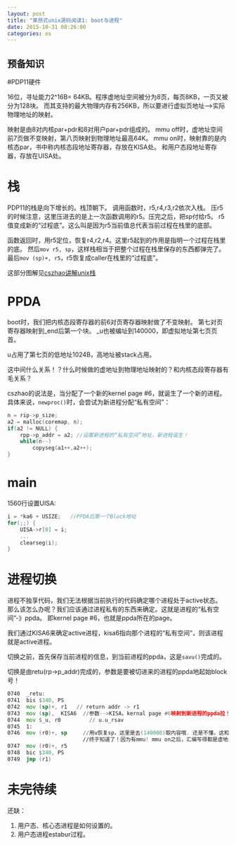 ```yaml
---
layout: post
title: "莱昂式unix源码阅读1: boot与进程"
date: 2015-10-31 08:26:00
categories: os
---
```


## 预备知识

#PDP11硬件

16位，寻址能力2^16B= 64KB。程序虚地址空间被分为8页，每页8KB，一页又被分为128块。
而其支持的最大物理内存有256KB，所以要进行虚拟页地址-->实际物理地址的映射。

映射是由8对内核par+pdr和8对用户par+pdr组成的。
mmu off时，虚地址空间前7页做不变映射，第八页映射到物理地址最高64K。
mmu on时，映射靠的是内核态par，书中称内核态段地址寄存器，存放在KISA处。
和用户态段地址寄存器，存放在UISA处。

# 栈

PDP11的栈是向下增长的。栈顶朝下。
调用函数时，r5,r4,r3,r2依次入栈。
压r5的时候注意，这里压进去的是上一次函数调用的r5。压完之后，把sp付给r5。
r5值变成新的“过程底”。这么叫是因为r5当前值总代表当前过程在栈里的底部。

函数返回时，用r5定位，恢复r4,r2,r4。这里r5起到的作用是指明一个过程在栈里的底。
然后`mov r5, sp`，这样栈相当于把整个过程在栈里保存的东西都弹完了。
最后`mov (sp)+, r5`，r5恢复成caller在栈里的“过程底”。

这部分图解见[cszhao讲解unix栈](http://blog.csdn.net/cszhao1980/article/details/7572908)

# PPDA
boot时，我们把内核态段寄存器的前6对页寄存器映射做了不变映射。
第七对页寄存器映射到_end后第一个块。
_u也被编址到140000，即虚拟地址第七页页首。

u占用了第七页的低地址1024B，高地址被stack占用。

这中间什么关系！？什么时候做的虚地址到物理地址映射的？和内核态段寄存器有毛关系？

cszhao的说法是，当分配了一个新的kernel page #6，就诞生了一个新的进程。
具体来说，`newproc()`时，会尝试为新进程分配“私有空间”：

```c
n = rip->p_size;
a2 = malloc(coremap, n);
if(a2 != NULL) {
    rpp->p_addr = a2; //设置新进程的“私有空间”地址，新进程诞生！
    while(n--)
        copyseg(a1++,a2++);
}
```

# main

1560行设置UISA:

```c
i = *ka6 + USIZE;   //PPDA后第一个Block地址
for(;;) {
    UISA->r[0] = i;
    ...
    clearseg(i);
}
```

# 进程切换
进程不独享代码，我们无法根据当前执行的代码确定哪个进程处于active状态。
那么该怎么办呢？我们应该通过进程私有的东西来确定。这就是进程的“私有空间”-》ppda。
即kernel page #6，也就是ppda所在的page。

我们通过KISA6来确定active进程，kisa6指向那个进程的“私有空间”，则该进程就是active进程。

切换之前，首先保存当前进程的信息，到当前进程的ppda，这是`savu()`完成的。

切换是由retu(rp->p_addr)完成的，参数是要被切进来的进程的ppda地起始block号！

```asm
0740  _retu:
0741  bis $340, PS
0742  mov (sp)+, r1   // return addr -> r1
0743  mov (sp),  KISA6  //参数-->KISA，kernal page #6映射到新进程的ppda拉！
0744  mov $_u, r0         // u.u_rsav
0745  1:
0746  mov (r0)+, sp     //用u恢复sp，这里是去(140000)取内容哦. 还是不懂，这和kisa6如何联系起来的？
                        //终于知道了！因为有mmu! mmu on之后，汇编写得都是虚地址。mmu自动根据内核态段寄存器去做映射。
0747  mov (r0)+, r5
0748  bic $340, PS
0749  jmp (r1)
```

# 未完待续

还缺：

1. 用户态、核心态进程是如何设置的。
2. 用户态进程estabur过程。